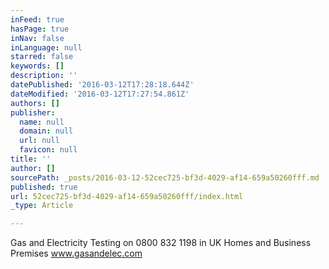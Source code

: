 ```yaml
---
inFeed: true
hasPage: true
inNav: false
inLanguage: null
starred: false
keywords: []
description: ''
datePublished: '2016-03-12T17:28:18.644Z'
dateModified: '2016-03-12T17:27:54.861Z'
authors: []
publisher:
  name: null
  domain: null
  url: null
  favicon: null
title: ''
author: []
sourcePath: _posts/2016-03-12-52cec725-bf3d-4029-af14-659a50260fff.md
published: true
url: 52cec725-bf3d-4029-af14-659a50260fff/index.html
_type: Article

---
```

Gas and Electricity Testing on 0800 832 1198 in UK Homes and Business Premises www.gasandelec.com
